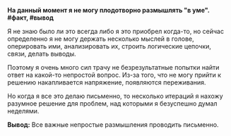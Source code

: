 **На данный момент я не могу плодотворно размышлять "в уме". #факт, #вывод**

Я не знаю было ли это всегда либо я это приобрел когда-то, но сейчас определенно я не могу держать несколько мыслей в голове, оперировать ими, анализировать их, строить логические цепочки, связи, делать выводы.

Поэтому я очень много сил трачу не безрезультатные попытки найти ответ на какой-то непростой вопрос. Из-за того, что не могу прийти к решению накапливается напряжение, появляются переживания.

Но когда я все это делаю письменно, то несколько итераций я нахожу разумное решение для проблем, над которыми я безуспешно думал неделями.

**Вывод:**
Все важные непростые размышления проводить письменно.